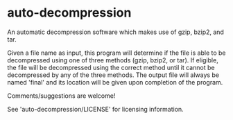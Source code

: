 # auto-decompression
An automatic decompression software which makes use of gzip, bzip2, and tar.

Given a file name as input, this program will determine if the file is able to be decompressed using one of three methods (gzip, bzip2, or tar). If eligible, the file will be decompressed using the correct method until it cannot be decompressed by any of the three methods. The output file will always be named 'final' and its location will be given upon completion of the program.

Comments/suggestions are welcome!

See 'auto-decompression/LICENSE' for licensing information.

